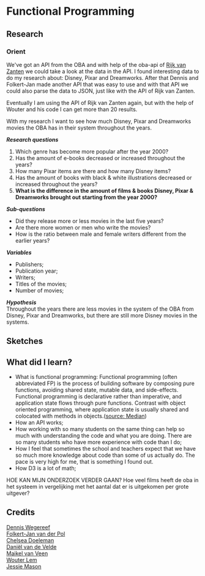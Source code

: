 # Functional Programming

## Research

### Orient

We've got an API from the OBA and with help of the oba-api of [Rijk van Zanten](https://github.com/rijkvanzanten/node-oba-api) we could take a look at the data in the API.
I found interesting data to do my research about: Disney, Pixar and Dreamworks.
After that Dennis and Folkert-Jan made another API that was easy to use and with that API we could also parse the data to JSON, just like with the API of Rijk van Zanten.

Eventually I am using the API of Rijk van Zanten again, but with the help of Wouter and his code I can get more than 20 results.

With my research I want to see how much Disney, Pixar and Dreamworks movies the OBA has in their system throughout the years.


__*Research questions*__
1. Which genre has become more popular after the year 2000?
2. Has the amount of e-books decreased or increased throughout the years?
3. How many Pixar items are there and how many Disney items?
4. Has the amount of books with black & white illustrations decreased or increased throughout the years?
5. __What is the difference in the amount of films & books Disney, Pixar & Dreamworks brought out starting from the year 2000?__

__*Sub-questions*__
 * Did they release more or less movies in the last five years?
 * Are there more women or men who write the movies?
 * How is the ratio between male and female writers different from the earlier years?

__*Variables*__
  * Publishers;
  * Publication year;
  * Writers;
  * Titles of the movies;
  * Number of movies;

  __*Hypothesis*__  
  Throughout the years there are less movies in the system of the OBA from Disney, Pixar and Dreamworks, but there are still more Disney movies in the systems.

## Sketches

## What did I learn?

* What is functional programming: Functional programming (often abbreviated FP) is the process of building software by composing pure functions, avoiding shared state, mutable data, and side-effects. Functional programming is declarative rather than imperative, and application state flows through pure functions. Contrast with object oriented programming, where application state is usually shared and colocated with methods in objects.([source: Median](https://medium.com/javascript-scene/master-the-javascript-interview-what-is-functional-programming-7f218c68b3a0))
* How an API works;
* How working with so many students on the same thing can help so much with understanding the code and what you are doing. There are so many students who have more experience with code than I do;
* How I feel that sometimes the school and teachers expect that we have so much more knowledge about code than some of us actually do. The pace is very high for me, that is something I found out.
* How D3 is a lot of math;





HOE KAN MIJN ONDERZOEK VERDER GAAN?
Hoe veel films heeft de oba in het systeem in vergelijking met het aantal dat er is uitgekomen per grote uitgever?

## Credits
[Dennis Wegereef](https://github.com/Denniswegereef/functional-programming)  
[Folkert-Jan van der Pol](https://github.com/FJvdPol/functional-programming)  
[Chelsea Doeleman](https://github.com/chelseadoeleman/functional-programming)  
[Daniël van de Velde](https://github.com/DanielvandeVelde/functional-programming)  
[Maikel van Veen](https://github.com/Maikxx/functional-programming)  
[Wouter Lem](https://github.com/maanlamp/functional-programming)  
[Jessie Mason](https://github.com/jessiemasonx/functional-programming)  

